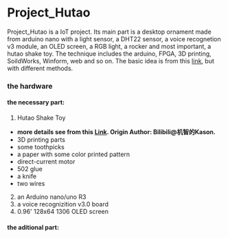 # Project_Hutao

Project_Hutao is a IoT project. Its main part is a desktop ornament made from arduino nano with a light sensor, a DHT22 sensor, a voice recognetion v3 module, an OLED screen, a RGB light, a rocker and most important, a hutao shake toy. The technique includes the arduino, FPGA, 3D printing, SoildWorks, Winform, web and so on. The basic idea is from this [link](https://www.hackster.io/yuwork58426/voice-control-toy-and-display-using-xiao-and-edge-impulse-592bb4), but with different methods.

### the hardware
#### the necessary part:
1. Hutao Shake Toy
  - **more details see from this [Link](https://space.bilibili.com/8549577?spm_id_from=333.337.0.0). Origin Author: Bilibili@机智的Kason.**
  - 3D printing parts
  - some toothpicks
  - a paper with some color printed pattern
  - direct-current motor
  - 502 glue
  - a knife
  - two wires
2. an Arduino nano/uno R3
3. a voice recognizition v3.0 board
4. 0.96' 128x64 1306 OLED screen

#### the aditional part:

